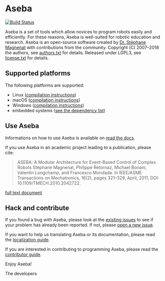 # Aseba

[![Build Status](https://travis-ci.org/aseba-community/aseba.svg?branch=master)](https://travis-ci.org/aseba-community/aseba)

Aseba is a set of tools which allow novices to program robots easily and efficiently.
For these reasons, Aseba is well-suited for robotic education and research.
Aseba is an open-source software created by [Dr. Stéphane Magnenat](http://stephane.magnenat.net) with contributions from the community.
Copyright (C) 2007–2018 the authors, see [authors.txt](authors.txt) for details.
Released under LGPL3, see [license.txt](license.txt) for details.

## Supported platforms

The following platforms are supported:
- Linux ([compilation instructions](docs/compile.Linux.md))
- macOS ([compilation instructions](docs/compile.macOS.md))
- Windows ([compilation instructions](docs/compile.Windows.md))
- embedded systems ([see the dependency list](docs/compile.deps.md))

## Use Aseba

Informations on how to use Aseba is available on [read the docs](http://aseba.readthedocs.io).

If you use Aseba in an academic project leading to a publication, please cite:

> ASEBA: A Modular Architecture for Event-Based Control of Complex Robots
> Stéphane Magnenat, Philippe Rétornaz, Michael Bonani, Valentin Longchamp, and Francesco Mondada.
> In IEEE/ASME Transactions on Mechatronics, 16(2), pages 321–329, April, 2011, DOI: 10.1109/TMECH.2010.2042722.
    
[full text document](https://infoscience.epfl.ch/record/144059/files/aseba-ieee-tr.pdf)

## Hack and contribute

If you found a bug with Aseba, please look at the [existing issues](https://github.com/aseba-community/aseba/issues) to see if your problem has already been reported.
If not, please [open a new issue](https://github.com/aseba-community/aseba/issues/new).

If you want to help us translating Aseba or its documentation, please read the [localization guide](localization.md).

If you are interested in contributing to programming Aseba, please read the [contributor guide](contributing.md).

Enjoy Aseba!

The developers
